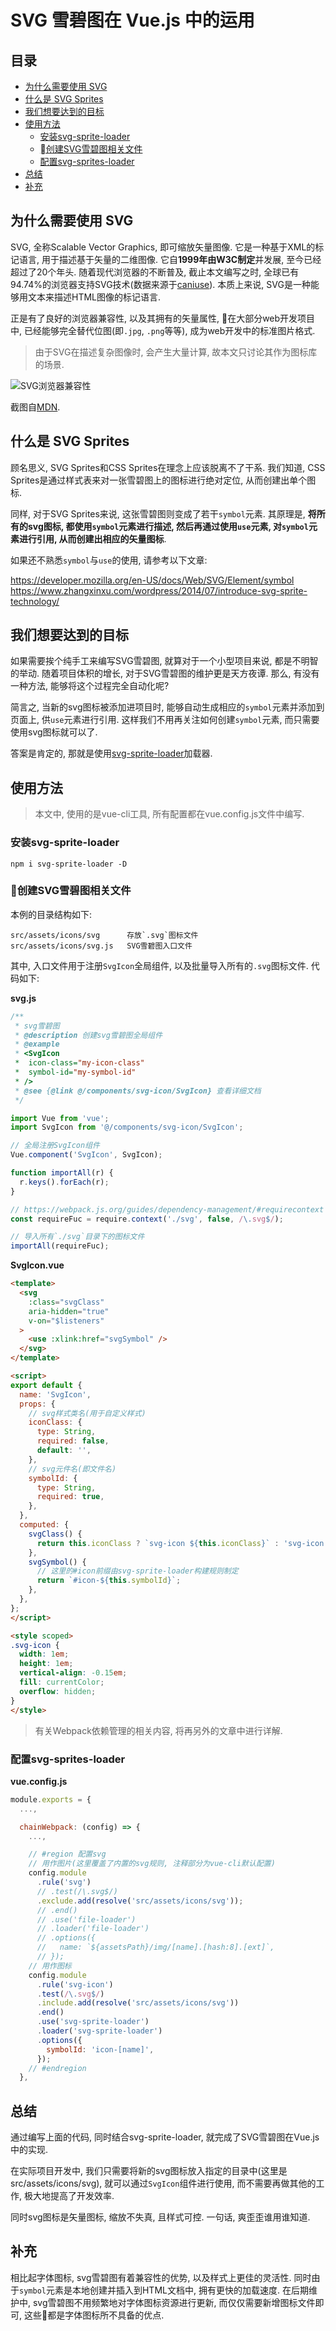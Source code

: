 <h1>SVG 雪碧图在 Vue.js 中的运用</h1>

<h2>目录</h2>

- [为什么需要使用 SVG](#为什么需要使用-svg)
- [什么是 SVG Sprites](#什么是-svg-sprites)
- [我们想要达到的目标](#我们想要达到的目标)
- [使用方法](#使用方法)
  - [安装svg-sprite-loader](#安装svg-sprite-loader)
  - [创建SVG雪碧图相关文件](#创建svg雪碧图相关文件)
  - [配置svg-sprites-loader](#配置svg-sprites-loader)
- [总结](#总结)
- [补充](#补充)

## 为什么需要使用 SVG

SVG, 全称Scalable Vector Graphics, 即可缩放矢量图像. 它是一种基于XML的标记语言, 用于描述基于矢量的二维图像. 它自**1999年由W3C制定**并发展, 至今已经超过了20个年头. 随着现代浏览器的不断普及, 截止本文编写之时, 全球已有94.74%的浏览器支持SVG技术(数据来源于[caniuse](https://caniuse.com/#search=SVG)). 本质上来说, SVG是一种能够用文本来描述HTML图像的标记语言.

正是有了良好的浏览器兼容性, 以及其拥有的矢量属性, 在大部分web开发项目中, 已经能够完全替代位图(即`.jpg`, `.png`等等), 成为web开发中的标准图片格式.

> 由于SVG在描述复杂图像时, 会产生大量计算, 故本文只讨论其作为图标库的场景.

![SVG浏览器兼容性](/views/blog-svg-sprites/WX20200605-161927@2x.png)

截图自[MDN](https://developer.mozilla.org/en-US/docs/Web/SVG/Element/svg#Browser_compatibility).

## 什么是 SVG Sprites

顾名思义, SVG Sprites和CSS Sprites在理念上应该脱离不了干系. 我们知道, CSS Sprites是通过样式表来对一张雪碧图上的图标进行绝对定位, 从而创建出单个图标. 

同样, 对于SVG Sprites来说, 这张雪碧图则变成了若干`symbol`元素. 其原理是, **将所有的svg图标, 都使用`symbol`元素进行描述, 然后再通过使用`use`元素, 对`symbol`元素进行引用, 从而创建出相应的矢量图标**.

如果还不熟悉`symbol`与`use`的使用, 请参考以下文章:

https://developer.mozilla.org/en-US/docs/Web/SVG/Element/symbol
https://www.zhangxinxu.com/wordpress/2014/07/introduce-svg-sprite-technology/

## 我们想要达到的目标

如果需要挨个纯手工来编写SVG雪碧图, 就算对于一个小型项目来说, 都是不明智的举动. 随着项目体积的增长, 对于SVG雪碧图的维护更是天方夜谭. 那么, 有没有一种方法, 能够将这个过程完全自动化呢?

简言之, 当新的svg图标被添加进项目时, 能够自动生成相应的`symbol`元素并添加到页面上, 供`use`元素进行引用. 这样我们不用再关注如何创建`symbol`元素, 而只需要使用svg图标就可以了.

答案是肯定的, 那就是使用[svg-sprite-loader](https://github.com/JetBrains/svg-sprite-loader)加载器.

## 使用方法

> 本文中, 使用的是vue-cli工具, 所有配置都在vue.config.js文件中编写.

### 安装svg-sprite-loader

```
npm i svg-sprite-loader -D
```

### 创建SVG雪碧图相关文件

本例的目录结构如下:

```
src/assets/icons/svg      存放`.svg`图标文件
src/assets/icons/svg.js   SVG雪碧图入口文件
```

其中, 入口文件用于注册`SvgIcon`全局组件, 以及批量导入所有的`.svg`图标文件. 代码如下:

**svg.js**
```js
/**
 * svg雪碧图
 * @description 创建svg雪碧图全局组件
 * @example
 * <SvgIcon
 *  icon-class="my-icon-class"
 *  symbol-id="my-symbol-id"
 * />
 * @see {@link @/components/svg-icon/SvgIcon} 查看详细文档
 */

import Vue from 'vue';
import SvgIcon from '@/components/svg-icon/SvgIcon';

// 全局注册SvgIcon组件
Vue.component('SvgIcon', SvgIcon);

function importAll(r) {
  r.keys().forEach(r);
}

// https://webpack.js.org/guides/dependency-management/#requirecontext
const requireFuc = require.context('./svg', false, /\.svg$/);

// 导入所有`./svg`目录下的图标文件
importAll(requireFuc);
```

**SvgIcon.vue**

```html
<template>
  <svg
    :class="svgClass"
    aria-hidden="true"
    v-on="$listeners"
  >
    <use :xlink:href="svgSymbol" />
  </svg>
</template>

<script>
export default {
  name: 'SvgIcon',
  props: {
    // svg样式类名(用于自定义样式)
    iconClass: {
      type: String,
      required: false,
      default: '',
    },
    // svg元件名(即文件名)
    symbolId: {
      type: String,
      required: true,
    },
  },
  computed: {
    svgClass() {
      return this.iconClass ? `svg-icon ${this.iconClass}` : 'svg-icon';
    },
    svgSymbol() {
      // 这里的#icon前缀由svg-sprite-loader构建规则制定
      return `#icon-${this.symbolId}`;
    },
  },
};
</script>

<style scoped>
.svg-icon {
  width: 1em;
  height: 1em;
  vertical-align: -0.15em;
  fill: currentColor;
  overflow: hidden;
}
</style>
```

> 有关Webpack依赖管理的相关内容, 将再另外的文章中进行详解.

### 配置svg-sprites-loader

**vue.config.js**

```js
module.exports = {
  ...,

  chainWebpack: (config) => {
    ...,

    // #region 配置svg
    // 用作图片(这里覆盖了内置的svg规则, 注释部分为vue-cli默认配置)
    config.module
      .rule('svg')
      // .test(/\.svg$/)
      .exclude.add(resolve('src/assets/icons/svg'));
      // .end()
      // .use('file-loader')
      // .loader('file-loader')
      // .options({
      //   name: `${assetsPath}/img/[name].[hash:8].[ext]`,
      // });
    // 用作图标
    config.module
      .rule('svg-icon')
      .test(/\.svg$/)
      .include.add(resolve('src/assets/icons/svg'))
      .end()
      .use('svg-sprite-loader')
      .loader('svg-sprite-loader')
      .options({
        symbolId: 'icon-[name]',
      });
    // #endregion
  },
```

## 总结

通过编写上面的代码, 同时结合svg-sprite-loader, 就完成了SVG雪碧图在Vue.js中的实现.

在实际项目开发中, 我们只需要将新的svg图标放入指定的目录中(这里是src/assets/icons/svg), 就可以通过`SvgIcon`组件进行使用, 而不需要再做其他的工作, 极大地提高了开发效率. 

同时svg图标是矢量图标, 缩放不失真, 且样式可控. 一句话, 爽歪歪谁用谁知道.

## 补充

相比起字体图标, svg雪碧图有着兼容性的优势, 以及样式上更佳的灵活性. 同时由于`symbol`元素是本地创建并插入到HTML文档中, 拥有更快的加载速度. 在后期维护中, svg雪碧图不用频繁地对字体图标资源进行更新, 而仅仅需要新增图标文件即可, 这些都是字体图标所不具备的优点.

